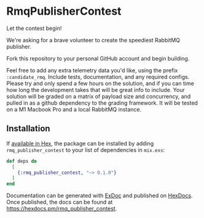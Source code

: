 # RmqPublisherContest

Let the contest begin!

We're asking for a brave volunteer to create the speediest RabbitMQ publisher.

Fork this repository to your personal GitHub account and begin building.

Feel free to add any extra telemetry data you'd like, using the prefix `:candidate_rmq`.
Include tests, documentation, and any required configs.
Please try and only spend a few hours on the solution, and if you can time how long the development takes that will be great info to include.
Your solution will be graded on a matrix of payload size and concurrency, and pulled in as a github dependency to the grading framework.
It will be tested on a M1 Macbook Pro and a local RabbitMQ instance.

## Installation

If [available in Hex](https://hex.pm/docs/publish), the package can be installed
by adding `rmq_publisher_contest` to your list of dependencies in `mix.exs`:

```elixir
def deps do
  [
    {:rmq_publisher_contest, "~> 0.1.0"}
  ]
end
```

Documentation can be generated with [ExDoc](https://github.com/elixir-lang/ex_doc)
and published on [HexDocs](https://hexdocs.pm). Once published, the docs can
be found at <https://hexdocs.pm/rmq_publisher_contest>.

